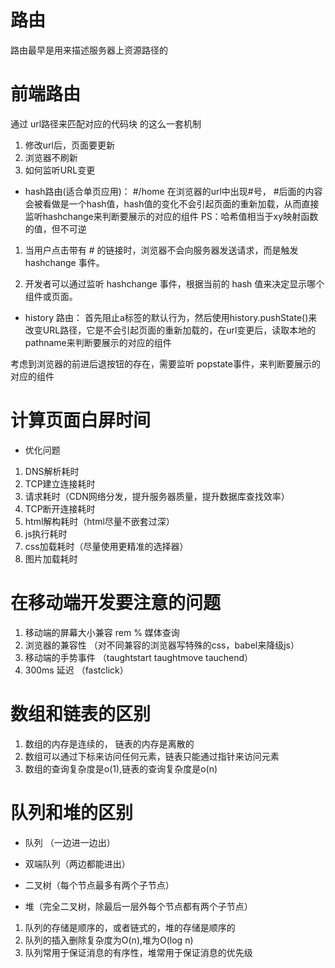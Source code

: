 # 路由
路由最早是用来描述服务器上资源路径的

# 前端路由
通过  url路径来匹配对应的代码块  的这么一套机制
1. 修改url后，页面要更新
2. 浏览器不刷新
3. 如何监听URL变更

- hash路由(适合单页应用)：
#/home 在浏览器的url中出现#号， #后面的内容会被看做是一个hash值，hash值的变化不会引起页面的重新加载，从而直接监听hashchange来判断要展示的对应的组件
PS：哈希值相当于xy映射函数的值，但不可逆 

1. 当用户点击带有 # 的链接时，浏览器不会向服务器发送请求，而是触发 hashchange 事件。

2. 开发者可以通过监听 hashchange 事件，根据当前的 hash 值来决定显示哪个组件或页面。



- history 路由：
首先阻止a标签的默认行为，然后使用history.pushState()来改变URL路径，它是不会引起页面的重新加载的，在url变更后，读取本地的pathname来判断要展示的对应的组件

考虑到浏览器的前进后退按钮的存在，需要监听 popstate事件，来判断要展示的对应的组件

# 计算页面白屏时间

- 优化问题
1. DNS解析耗时
2. TCP建立连接耗时
3. 请求耗时（CDN网络分发，提升服务器质量，提升数据库查找效率）
4. TCP断开连接耗时
5. html解构耗时（html尽量不嵌套过深）
6. js执行耗时
7. css加载耗时（尽量使用更精准的选择器）
8. 图片加载耗时

# 在移动端开发要注意的问题

1. 移动端的屏幕大小兼容  rem   %  媒体查询
2. 浏览器的兼容性 （对不同兼容的浏览器写特殊的css，babel来降级js）
3. 移动端的手势事件  （taughtstart  taughtmove tauchend）
4. 300ms  延迟  （fastclick）


# 数组和链表的区别
1. 数组的内存是连续的， 链表的内存是离散的
2. 数组可以通过下标来访问任何元素，链表只能通过指针来访问元素
3. 数组的查询复杂度是o(1),链表的查询复杂度是o(n)

# 队列和堆的区别
- 队列 （一边进一边出）
- 双端队列（两边都能进出）

- 二叉树（每个节点最多有两个子节点）

- 堆（完全二叉树，除最后一层外每个节点都有两个子节点）

1. 队列的存储是顺序的，或者链式的，堆的存储是顺序的
2. 队列的插入删除复杂度为O(n),堆为O(log n)
3. 队列常用于保证消息的有序性，堆常用于保证消息的优先级


